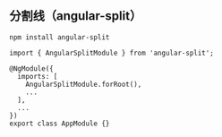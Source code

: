 ## 分割线（angular-split）

[官网]: https://bertrandg.github.io/angular-split/#/

```
npm install angular-split
```

```
import { AngularSplitModule } from 'angular-split';
  
@NgModule({
  imports: [
    AngularSplitModule.forRoot(),
    ...
  ],
  ...
})
export class AppModule {}
```

